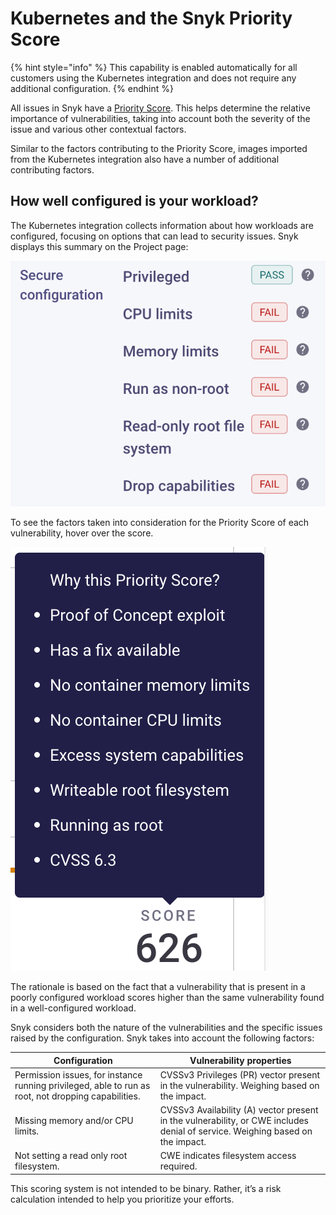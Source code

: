 # Kubernetes and the Snyk Priority Score

{% hint style="info" %}
This capability is enabled automatically for all customers using the Kubernetes integration and does not require any additional configuration.
{% endhint %}

All issues in Snyk have a [Priority Score](../../../../manage-risk/prioritize-issues-for-fixing/priority-score.md). This helps determine the relative importance of vulnerabilities, taking into account both the severity of the issue and various other contextual factors.

Similar to the factors contributing to the Priority Score, images imported from the Kubernetes integration also have a number of additional contributing factors.

## How well configured is your workload?

The Kubernetes integration collects information about how workloads are configured, focusing on options that can lead to security issues. Snyk displays this summary on the Project page:

![Project configuration details](../../../../.gitbook/assets/secure_configuration_info.png)

To see the factors taken into consideration for the Priority Score of each vulnerability, hover over the score.

![](../../../../.gitbook/assets/hover_priority_score.png)

The rationale is based on the fact that a vulnerability that is present in a poorly configured workload scores higher than the same vulnerability found in a well-configured workload.

Snyk considers both the nature of the vulnerabilities and the specific issues raised by the configuration. Snyk takes into account the following factors:&#x20;

| **Configuration**                                                                                   | **Vulnerability properties**                                                                                                  |
| --------------------------------------------------------------------------------------------------- | ----------------------------------------------------------------------------------------------------------------------------- |
| Permission issues, for instance running privileged, able to run as root, not dropping capabilities. | CVSSv3 Privileges (PR) vector present in the vulnerability. Weighing based on the impact.                                     |
| Missing memory and/or CPU limits.                                                                   | CVSSv3 Availability (A) vector present in the vulnerability, or CWE includes denial of service. Weighing based on the impact. |
| Not setting a read only root filesystem.                                                            | CWE indicates filesystem access required.                                                                                     |

This scoring system is not intended to be binary. Rather, it’s a risk calculation intended to help you prioritize your efforts.&#x20;
